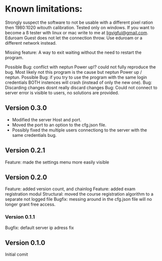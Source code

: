 # Known limitations:

Strongly suspect the software to not be usable with a different pixel ration then 1980:1020 witouth calibration.
Tested only on windows. If you want to become a ß tester with linux or mac write to me at ligvigfui@gmail.com.
Eduroam Guest does not let the connection throw. Use eduroam or a different network instead.

Missing feature: A way to exit waiting without the need to restart the program.

Possible Bug: conflict with neptun Power up!? could not fully reproduce the bug. Most likely not this program is the cause but neptun Power up / neptun.
Possible Bug: if you try to use the program with the same login credentials BOTH instences will crash (instead of only the new one).
Bug: Discarding changes dosnt really discard changes
Bug: Could not connect to server error is visible to users, no solutions are provided.

## Version 0.3.0

- Modified the server Host and port.
- Moved the port to an option to the cfg.json file.
- Possibly fixed the multiple users connectiong to the server with the same credentials bug.

## Version 0.2.1

Feature: made the settings menu more easily visible

## Version 0.2.0

Feature: added version count, and chainlog
Feature: added exam registration modul
Structural: moved the course registration algorithm to a separate not logged file
Bugfix: messing around in the cfg.json file will no longer grant free access.

### Version 0.1.1

Bugfix: default server ip adress fix

## Version 0.1.0

Initial comit